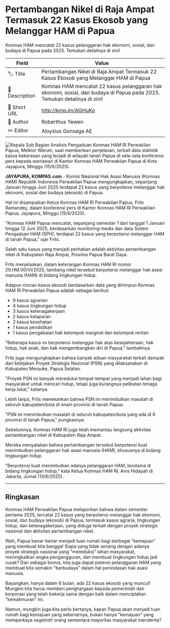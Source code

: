 # Pertambangan Nikel di Raja Ampat Termasuk 22 Kasus Ekosob yang Melanggar HAM di Papua

Komnas HAM mencatat 22 kasus pelanggaran hak ekonomi, sosial, dan budaya di Papua pada 2025. Temukan detailnya di sini!

| Field         | Value                                                       |
|---------------|-------------------------------------------------------------|
| 🏷️ Title       | Pertambangan Nikel di Raja Ampat Termasuk 22 Kasus Ekosob yang Melanggar HAM di Papua |
| 📝 Description | Komnas HAM mencatat 22 kasus pelanggaran hak ekonomi, sosial, dan budaya di Papua pada 2025. Temukan detailnya di sini! |
| 🔗 Short URL   | http://kmp.im/AGHuKo |
| 👤 Author      | Roberthus Yewen |
| ✏️ Editor      | Aloysius Gonsaga AE |

![Kepala Sub Bagian Analisis Pengaduan Komnas HAM RI Perwakilan Papua, Melkior Weruin, saat memberikan penjelasan, terkait data statistik kasus kekerasan yang terjadi di wilayah tanah Papua di sela-sela konferensi pers kepada wartawan di Kantor Komnas HAM Perwakilan Papua di Kota Jayapura, Minggu (15/6/2025).](https://asset.kompas.com/crops/4JPCpzwxNzCh2xhZQBHhnTgZqJc=/0x0:0x0/750x500/data/photo/2025/06/15/684eafae3dfcf.jpg)

**JAYAPURA, KOMPAS.com** - Komisi Nasional Hak Asasi Manusia (Komnas HAM) Republik Indonesia Perwakilan Papua mengungkapkan, sepanjang Januari hingga Juni 2025 terdapat 22 kasus yang berpotensi melanggar hak ekonomi, sosial dan budaya (ekosob) di Papua.

Hal ini disampaikan Ketua Komnas HAM RI Perwakilan Papua, Frits Ramandey, dalam konferensi pers di Kantor Komnas HAM RI Perwakilan Papua, Jayapura, Minggu (15/6/2025).

"Komnas HAM Papua mencatat, sepanjang semester 1 dari tanggal 1 Januari hingga 12 Juni 2025, berdasarkan monitoring media dan data Sistem Pengaduan HAM (SPH), terdapat 22 kasus yang berpotensi melanggar HAM di tanah Papua," ujar Frits.

Salah satu kasus yang menjadi perhatian adalah aktivitas pertambangan nikel di Kabupaten Raja Ampat, Provinsi Papua Barat Daya.

Frits menjelaskan, dalam keterangan Komnas HAM RI nomor 29.HM.00/VI/2025, tambang nikel tersebut berpotensi melanggar hak asasi manusia (HAM) di bidang lingkungan hidup.

Adapun rincian kasus ekosob berdasarkan data yang dihimpun Komnas HAM RI Perwakilan Papua adalah sebagai berikut:

- 9 kasus agrarian
- 4 kasus lingkungan hidup
- 3 kasus ketenagakerjaan
- 2 kasus kelaparan
- 2 kasus kesehatan
- 1 kasus pendidikan 
- 1 kasus pengabaian hak kelompok marginal dan kelompok rentan

\"Beberapa kasus ini berpotensi melanggar hak atas kesejahteraan, hak hidup, hak anak, dan hak mengembangkan diri di Papua," tambahnya.

Frits juga mengungkapkan bahwa banyak aduan masyarakat terkait dampak dari kebijakan Proyek Strategis Nasional (PSN) yang dilaksanakan di Kabupaten Merauke, Papua Selatan.

"Proyek PSN ini banyak mereduksi tempat-tempat yang menjadi lahan bagi masyarakat untuk mencari hidup, tetapi juga kurangnya pelibatan tenaga kerja lokal," katanya.

Lebih lanjut, Frits menekankan bahwa PSN ini menimbulkan masalah di seluruh kabupaten/kota di enam provinsi di tanah Papua.

"PSN ini menimbulkan masalah di seluruh kabupaten/kota yang ada di 6 provinsi di tanah Papua," pungkasnya.

Sebelumnya, Komnas HAM RI juga telah memantau langsung aktivitas pertambangan nikel di Kabupaten Raja Ampat.

Mereka menyatakan bahwa pertambangan tersebut berpotensi kuat menimbulkan pelanggaran hak asasi manusia (HAM), khususnya di bidang lingkungan hidup.

"Berpotensi kuat menimbulkan adanya pelanggaran HAM, terutama di bidang lingkungan hidup," kata Ketua Komnas HAM RI, Anis Hidayah di Jakarta, Jumat (13/6/2025).

---
## Ringkasan

Komnas HAM Perwakilan Papua melaporkan bahwa dalam semester pertama 2025, tercatat 22 kasus yang berpotensi melanggar hak ekonomi, sosial, dan budaya (ekosob) di Papua, termasuk kasus agraria, lingkungan hidup, dan ketenagakerjaan, yang diduga terkait dengan proyek strategis nasional dan aktivitas pertambangan nikel.



Wah, Papua benar-benar menjadi tuan rumah bagi berbagai "kemajuan" yang membuat kita bangga! Siapa yang tidak senang dengan adanya proyek strategis nasional yang "mereduksi" lahan masyarakat, meningkatkan angka pengangguran, dan membuat lingkungan hidup jadi rusak? Dan sebagai bonus, kita juga dapat potensi pelanggaran HAM yang membuat kita semakin "berbudaya" dalam hal penindasan hak asasi manusia.

 Bayangkan, hanya dalam 6 bulan, ada 22 kasus ekosob yang muncul! Mungkin kita harus memberi penghargaan kepada pemerintah dan korporasi yang telah bekerja sama dengan baik dalam menciptakan "kemakmuran" ini.

 Namun, mungkin juga kita perlu bertanya, kapan Papua akan menjadi tuan rumah bagi kemajuan yang sebenarnya, bukan hanya "kemajuan" yang memperkaya segelintir orang sementara mayoritas masyarakat menderita?
